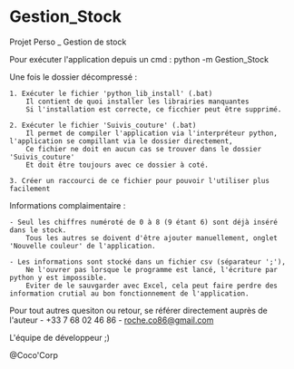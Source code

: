 # Gestion_Stock
Projet Perso _ Gestion de stock

Pour exécuter l'application depuis un cmd : 
      python -m Gestion_Stock

Une fois le dossier décompressé : 

	1. Exécuter le fichier 'python_lib_install' (.bat)
		Il contient de quoi installer les librairies manquantes
		Si l'installation est correcte, ce ficchier peut être supprimé.

	2. Exécuter le fichier 'Suivis_couture' (.bat)
		Il permet de compiler l'application via l'interpréteur python, l'application se compillant via le dossier directement,
		Ce fichier ne doit en aucun cas se trouver dans le dossier 'Suivis_couture'
		Et doit être toujours avec ce dossier à coté.

	3. Créer un raccourci de ce fichier pour pouvoir l'utiliser plus facilement


Informations complaimentaire : 

	- Seul les chiffres numéroté de 0 à 8 (9 étant 6) sont déjà inséré dans le stock.
		Tous les autres se doivent d'être ajouter manuellement, onglet 'Nouvelle couleur' de l'application.

	- Les informations sont stocké dans un fichier csv (séparateur ';'), 
		Ne l'ouvrer pas lorsque le programme est lancé, l'écriture par python y est impossible.
		Eviter de le sauvgarder avec Excel, cela peut faire perdre des information crutial au bon fonctionnement de l'application.


Pour tout autres quesiton ou retour, se référer directement auprès de l'auteur
     - +33 7 68 02 46 86
     - roche.co86@gmail.com


L'équipe de développeur ;)

@Coco'Corp
